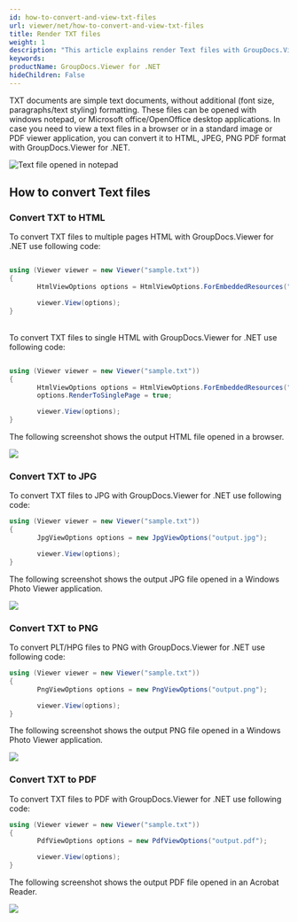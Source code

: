 ```yaml
---
id: how-to-convert-and-view-txt-files
url: viewer/net/how-to-convert-and-view-txt-files
title: Render TXT files
weight: 1
description: "This article explains render Text files with GroupDocs.Viewer within your .NET applications."
keywords: 
productName: GroupDocs.Viewer for .NET
hideChildren: False
---
```

TXT documents are simple text documents, without additional (font size, paragraphs/text styling) formatting.
These files can be opened with windows notepad, or Microsoft office/OpenOffice desktop applications.
In case you need to view a text files in a browser or in a standard image or PDF viewer application, you can convert it to HTML, JPEG, PNG  PDF format with GroupDocs.Viewer for .NET.

![Text file opened in notepad](/viewer/net/images/how-to-convert-and-view-txt-files.png)

## How to convert Text files

### Convert TXT to HTML

To convert TXT files to multiple pages HTML with GroupDocs.Viewer for .NET use following code:

```csharp

using (Viewer viewer = new Viewer("sample.txt"))
{
       HtmlViewOptions options = HtmlViewOptions.ForEmbeddedResources("output_{0}.html");

       viewer.View(options);
}
```

\
To convert TXT files to single HTML with GroupDocs.Viewer for .NET use following code:

```csharp

using (Viewer viewer = new Viewer("sample.txt"))
{
       HtmlViewOptions options = HtmlViewOptions.ForEmbeddedResources("output.html");
       options.RenderToSinglePage = true;

       viewer.View(options);
}
```

The following screenshot shows the output HTML file opened in a browser.

![](/viewer/net/images/how-to-convert-and-view-txt-files_1.png)

### Convert TXT to JPG

To convert TXT files to JPG with GroupDocs.Viewer for .NET use following code:

```csharp
using (Viewer viewer = new Viewer("sample.txt"))
{
       JpgViewOptions options = new JpgViewOptions("output.jpg");

       viewer.View(options);
}
```

The following screenshot shows the output JPG file opened in a Windows Photo Viewer application.

![](/viewer/net/images/how-to-convert-and-view-txt-files_2.png)

### Convert TXT to PNG

To convert PLT/HPG files to PNG with GroupDocs.Viewer for .NET use following code:

```csharp
using (Viewer viewer = new Viewer("sample.txt"))
{
       PngViewOptions options = new PngViewOptions("output.png");

       viewer.View(options);
}
```

The following screenshot shows the output PNG file opened in a Windows Photo Viewer application.

![](/viewer/net/images/how-to-convert-and-view-txt-files_3.png)

### Convert TXT to PDF

To convert TXT files to PDF with GroupDocs.Viewer for .NET use following code:

```csharp
using (Viewer viewer = new Viewer("sample.txt"))
{
       PdfViewOptions options = new PdfViewOptions("output.pdf");

       viewer.View(options);
}
```

The following screenshot shows the output PDF file opened in an Acrobat Reader.

![](/viewer/net/images/how-to-convert-and-view-txt-files_4.png)

